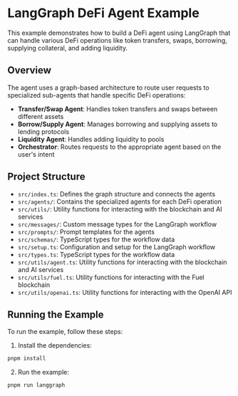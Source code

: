 # LangGraph DeFi Agent Example

This example demonstrates how to build a DeFi agent using LangGraph that can handle various DeFi operations like token transfers, swaps, borrowing, supplying collateral, and adding liquidity.

## Overview

The agent uses a graph-based architecture to route user requests to specialized sub-agents that handle specific DeFi operations:

- **Transfer/Swap Agent**: Handles token transfers and swaps between different assets
- **Borrow/Supply Agent**: Manages borrowing and supplying assets to lending protocols
- **Liquidity Agent**: Handles adding liquidity to pools
- **Orchestrator**: Routes requests to the appropriate agent based on the user's intent

## Project Structure

- `src/index.ts`: Defines the graph structure and connects the agents
- `src/agents/`: Contains the specialized agents for each DeFi operation
- `src/utils/`: Utility functions for interacting with the blockchain and AI services
- `src/messages/`: Custom message types for the LangGraph workflow
- `src/prompts/`: Prompt templates for the agents
- `src/schemas/`: TypeScript types for the workflow data
- `src/setup.ts`: Configuration and setup for the LangGraph workflow
- `src/types.ts`: TypeScript types for the workflow data
- `src/utils/agent.ts`: Utility functions for interacting with the blockchain and AI services
- `src/utils/fuel.ts`: Utility functions for interacting with the Fuel blockchain
- `src/utils/openai.ts`: Utility functions for interacting with the OpenAI API

## Running the Example

To run the example, follow these steps:

1. Install the dependencies:

```bash
pnpm install
```

2. Run the example:

```bash
pnpm run langgraph
```
